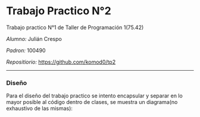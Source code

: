 # Trabajo Practico N°2

Trabajo practico N°1 de Taller de Programación 1(75.42)

*Alumno:* Julián Crespo

*Padron:* 100490

*Repositiorio:* https://github.com/komod0/tp2

---

### Diseño

Para el diseño del trabajo practico se intento encapsular y separar en lo mayor posible al código dentro de clases, se muestra un diagrama(no exhaustivo de las mismas):


